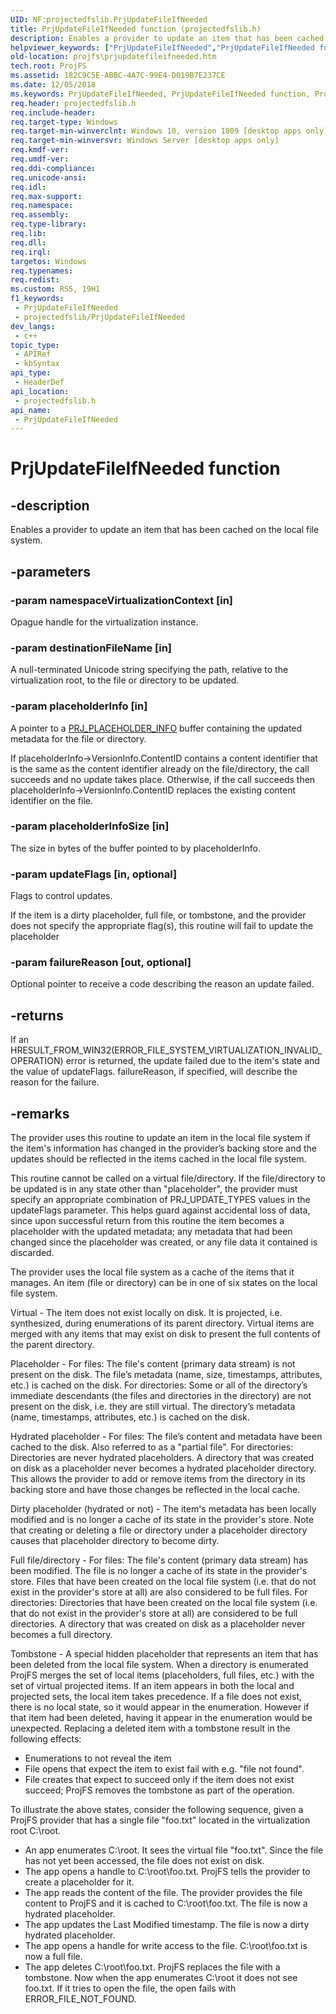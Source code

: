 ```yaml
---
UID: NF:projectedfslib.PrjUpdateFileIfNeeded
title: PrjUpdateFileIfNeeded function (projectedfslib.h)
description: Enables a provider to update an item that has been cached on the local file system.
helpviewer_keywords: ["PrjUpdateFileIfNeeded","PrjUpdateFileIfNeeded function","ProjFS.prjupdatefileifneeded","projectedfslib/PrjUpdateFileIfNeeded"]
old-location: projfs\prjupdatefileifneeded.htm
tech.root: ProjFS
ms.assetid: 182C9C5E-ABBC-4A7C-99E4-D019B7E237CE
ms.date: 12/05/2018
ms.keywords: PrjUpdateFileIfNeeded, PrjUpdateFileIfNeeded function, ProjFS.prjupdatefileifneeded, projectedfslib/PrjUpdateFileIfNeeded
req.header: projectedfslib.h
req.include-header: 
req.target-type: Windows
req.target-min-winverclnt: Windows 10, version 1809 [desktop apps only]
req.target-min-winversvr: Windows Server [desktop apps only]
req.kmdf-ver: 
req.umdf-ver: 
req.ddi-compliance: 
req.unicode-ansi: 
req.idl: 
req.max-support: 
req.namespace: 
req.assembly: 
req.type-library: 
req.lib: 
req.dll: 
req.irql: 
targetos: Windows
req.typenames: 
req.redist: 
ms.custom: RS5, 19H1
f1_keywords:
 - PrjUpdateFileIfNeeded
 - projectedfslib/PrjUpdateFileIfNeeded
dev_langs:
 - c++
topic_type:
 - APIRef
 - kbSyntax
api_type:
 - HeaderDef
api_location:
 - projectedfslib.h
api_name:
 - PrjUpdateFileIfNeeded
---
```


# PrjUpdateFileIfNeeded function


## -description

Enables a provider to update an item that has been cached on the local file system.

## -parameters

### -param namespaceVirtualizationContext [in]

Opague handle for the virtualization instance.

### -param destinationFileName [in]

A null-terminated Unicode string specifying the path, relative to the virtualization root, to the file or directory to be updated.

### -param placeholderInfo [in]

A pointer to a <a href="https://docs.microsoft.com/windows/desktop/api/projectedfslib/ns-projectedfslib-prj_placeholder_info">PRJ_PLACEHOLDER_INFO</a> buffer containing the updated metadata for the file or directory. 


If placeholderInfo-&gt;VersionInfo.ContentID contains a content identifier that is the same as the content identifier already on the file/directory, the call succeeds and no update takes place. Otherwise, if the call succeeds then placeholderInfo-&gt;VersionInfo.ContentID replaces the existing content identifier on the file.

### -param placeholderInfoSize [in]

The size in bytes of the buffer pointed to by placeholderInfo.

### -param updateFlags [in, optional]

Flags to control updates.

If the item is a dirty placeholder, full file, or tombstone, and the provider does not specify the appropriate flag(s), this routine will fail to update the placeholder

### -param failureReason [out, optional]

Optional pointer to receive a code describing the reason an update failed.

## -returns

If an HRESULT_FROM_WIN32(ERROR_FILE_SYSTEM_VIRTUALIZATION_INVALID_OPERATION) error is returned, the update failed due to the item's state and the value of updateFlags. failureReason, if specified, will describe the reason for the failure.

## -remarks

The provider uses this routine to update an item in the local file system if the item's information has changed in the provider’s backing store and the updates should be reflected in the items cached in the local file system. 


This routine cannot be called on a virtual file/directory. 
If the file/directory to be updated is in any state other than "placeholder", the provider must specify an appropriate combination of PRJ_UPDATE_TYPES values in the updateFlags parameter. This helps guard against accidental loss of data, since upon successful return from this routine the item becomes a placeholder with the updated metadata; any metadata that had been changed since the placeholder was created, or any file data it contained is discarded. 


The provider uses the local file system as a cache of the items that it manages. An item (file or directory) can be in one of six states on the local file system.

 Virtual - The item does not exist locally on disk. It is projected, i.e. synthesized, during enumerations of its parent directory. Virtual items are merged with any items that may exist on disk to present the full contents of the parent directory. 


Placeholder - For files: The file's content (primary data stream) is not present on the disk. The file’s metadata (name, size, timestamps, attributes, etc.) is cached on the disk. For directories: Some or all of the directory’s immediate descendants (the files and directories in the directory) are not present on the disk, i.e. they are still virtual. The directory’s metadata (name, timestamps, attributes, etc.) is cached on the disk. 


Hydrated placeholder - For files: The file’s content and metadata have been cached to the disk. Also referred to as a "partial file". For directories: Directories are never hydrated placeholders. A directory that was created on disk as a placeholder never becomes a hydrated placeholder directory. This allows the provider to add or remove items from the directory in its backing store and have those changes be reflected in the local cache. 


Dirty placeholder (hydrated or not) - The item's metadata has been locally modified and is no longer a cache of its state in the provider's store. Note that creating or deleting a file or directory under a placeholder directory causes that placeholder directory to become dirty. 


Full file/directory - For files: The file's content (primary data stream) has been modified. The file is no longer a cache of its state in the provider's store. Files that have been created on the local file system (i.e. that do not exist in the provider's store at all) are also considered to be full files. For directories: Directories that have been created on the local file system (i.e. that do not exist in the provider's store at all) are considered to be full directories. A directory that was created on disk as a placeholder never becomes a full directory. 


Tombstone - A special hidden placeholder that represents an item that has been deleted from the local file system. When a directory is enumerated ProjFS merges the set of local items (placeholders, full files, etc.) with the set of virtual projected items. If an item appears in both the local and projected sets, the local item takes precedence. If a file does not exist, there is no local state, so it would appear in the enumeration. However if that item had been deleted, having it appear in the enumeration would be unexpected. Replacing a deleted item with a tombstone result in the following effects:<ul>
<li>Enumerations to not reveal the item</li>
<li>File opens that expect the item to exist fail with e.g. "file not found".</li>
<li>File creates that expect to succeed only if the item does not exist succeed; ProjFS removes the tombstone as part of the operation.</li>
</ul>


 
To illustrate the above states, consider the following sequence, given a ProjFS provider that has a single file "foo.txt" located in the virtualization root C:\root. 



<ul>
<li>An app enumerates C:\root. It sees the virtual file "foo.txt". Since the file has not yet been accessed, the file does not exist on disk. 
</li>
<li>The app opens a handle to C:\root\foo.txt. ProjFS tells the provider to create a placeholder for it.</li>
<li>The app reads the content of the file. The provider provides the file content to ProjFS and it is cached to C:\root\foo.txt. The file is now a hydrated placeholder.</li>
<li>The app updates the Last Modified timestamp. The file is now a dirty hydrated placeholder.</li>
<li>The app opens a handle for write access to the file. C:\root\foo.txt is now a full file.</li>
<li>The app deletes C:\root\foo.txt. ProjFS replaces the file with a tombstone. Now when the app enumerates C:\root it does not see foo.txt. If it tries to open the file, the open fails with ERROR_FILE_NOT_FOUND.</li>
</ul>

